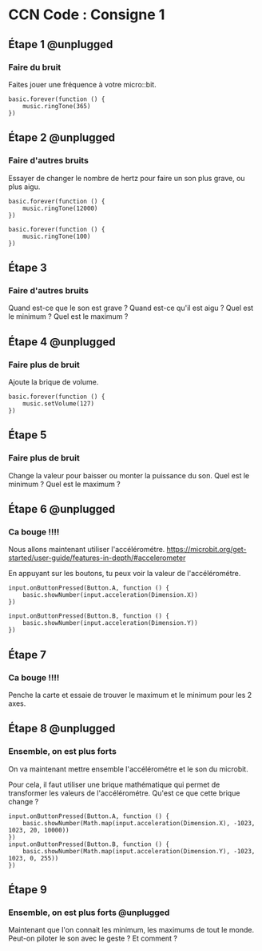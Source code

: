 # CCN Code : Consigne 1

## Étape 1 @unplugged
### Faire du bruit
Faites jouer une fréquence à votre micro::bit.

```blocks
basic.forever(function () {
    music.ringTone(365)
})
```

## Étape 2 @unplugged
### Faire d'autres bruits
Essayer de changer le nombre de hertz pour faire un son plus grave, ou plus aigu.

```blocks
basic.forever(function () {
    music.ringTone(12000)
})

basic.forever(function () {
    music.ringTone(100)
})
```

## Étape 3
### Faire d'autres bruits
Quand est-ce que le son est grave ? Quand est-ce qu'il est aigu ?
Quel est le minimum ? Quel est le maximum ?

## Étape 4 @unplugged
### Faire plus de bruit
Ajoute la brique de volume.

```blocks
basic.forever(function () {
    music.setVolume(127)
})
```

## Étape 5
### Faire plus de bruit
Change la valeur pour baisser ou monter la puissance du son.
Quel est le minimum ? Quel est le maximum ?

## Étape 6 @unplugged
### Ca bouge !!!!
Nous allons maintenant utiliser l'accélérométre.
https://microbit.org/get-started/user-guide/features-in-depth/#accelerometer

En appuyant sur les boutons, tu peux voir la valeur de l'accélérométre.

```blocks
input.onButtonPressed(Button.A, function () {
    basic.showNumber(input.acceleration(Dimension.X))
})

input.onButtonPressed(Button.B, function () {
    basic.showNumber(input.acceleration(Dimension.Y))
})
```

## Étape 7
### Ca bouge !!!!
Penche la carte et essaie de trouver le maximum et le minimum pour les 2 axes.

## Étape 8 @unplugged
### Ensemble, on est plus forts
On va maintenant mettre ensemble l'accélérométre et le son du microbit.

Pour cela, il faut utiliser une brique mathématique qui permet de transformer les valeurs de l'accélérométre.
Qu'est ce que cette brique change ?

```blocks
input.onButtonPressed(Button.A, function () {
    basic.showNumber(Math.map(input.acceleration(Dimension.X), -1023, 1023, 20, 10000))
})
input.onButtonPressed(Button.B, function () {
    basic.showNumber(Math.map(input.acceleration(Dimension.Y), -1023, 1023, 0, 255))
})
```

## Étape 9
### Ensemble, on est plus forts @unplugged
Maintenant que l'on connait les minimum, les maximums de tout le monde.
Peut-on piloter le son avec le geste ? Et comment ?
